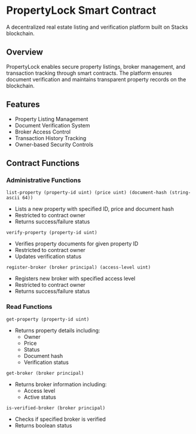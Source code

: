 # PropertyLock Smart Contract

A decentralized real estate listing and verification platform built on Stacks blockchain.

## Overview

PropertyLock enables secure property listings, broker management, and transaction tracking through smart contracts. The platform ensures document verification and maintains transparent property records on the blockchain.

## Features

- Property Listing Management
- Document Verification System  
- Broker Access Control
- Transaction History Tracking
- Owner-based Security Controls

## Contract Functions

### Administrative Functions

`list-property (property-id uint) (price uint) (document-hash (string-ascii 64))`
- Lists a new property with specified ID, price and document hash
- Restricted to contract owner
- Returns success/failure status

`verify-property (property-id uint)`
- Verifies property documents for given property ID
- Restricted to contract owner
- Updates verification status

`register-broker (broker principal) (access-level uint)`
- Registers new broker with specified access level
- Restricted to contract owner
- Returns success/failure status

### Read Functions

`get-property (property-id uint)`
- Returns property details including:
  - Owner
  - Price
  - Status
  - Document hash
  - Verification status

`get-broker (broker principal)`
- Returns broker information including:
  - Access level
  - Active status

`is-verified-broker (broker principal)`
- Checks if specified broker is verified
- Returns boolean status

